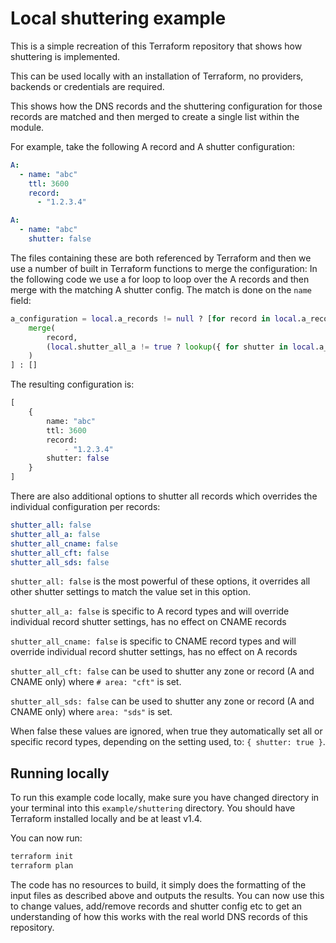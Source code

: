 # Local shuttering example

This is a simple recreation of this Terraform repository that shows how shuttering is implemented.

This can be used locally with an installation of Terraform, no providers, backends or credentials are required.

This shows how the DNS records and the shuttering configuration for those records are matched and then merged to create a single list within the module.

For example, take the following A record and A shutter configuration:

```yaml
A:
  - name: "abc"
    ttl: 3600
    record:
      - "1.2.3.4"
```

```yaml
A:
  - name: "abc"
    shutter: false
```

The files containing these are both referenced by Terraform and then we use a number of built in Terraform functions to merge the configuration:
In the following code we use a for loop to loop over the A records and then merge with the matching A shutter config. The match is done on the `name` field:

```terraform
a_configuration = local.a_records != null ? [for record in local.a_records :
    merge(
        record,
        (local.shutter_all_a != true ? lookup({ for shutter in local.a_shuttering : shutter.name => shutter }, record.name, {}) : { shutter: local.shutter_all_a })
    )
] : []
```

The resulting configuration is:

```terraform
[
    {
        name: "abc"
        ttl: 3600
        record:
            - "1.2.3.4"
        shutter: false
    }
]
```

There are also additional options to shutter all records which overrides the individual configuration per records:

```yaml
shutter_all: false
shutter_all_a: false
shutter_all_cname: false
shutter_all_cft: false
shutter_all_sds: false
```

`shutter_all: false` is the most powerful of these options, it overrides all other shutter settings to match the value set in this option.

`shutter_all_a: false` is specific to A record types and will override individual record shutter settings, has no effect on CNAME records

`shutter_all_cname: false` is specific to CNAME record types and will override individual record shutter settings, has no effect on A records

`shutter_all_cft: false` can be used to shutter any zone or record (A and CNAME only) where `# area: "cft"` is set.

`shutter_all_sds: false` can be used to shutter any zone or record (A and CNAME only) where `area: "sds"` is set.

When false these values are ignored, when true they automatically set all or specific record types, depending on the setting used, to: `{ shutter: true }`.

## Running locally

To run this example code locally, make sure you have changed directory in your terminal into this `example/shuttering` directory.
You should have Terraform installed locally and be at least v1.4.

You can now run:

```bash
terraform init
terraform plan
```

The code has no resources to build, it simply does the formatting of the input files as described above and outputs the results.
You can now use this to change values, add/remove records and shutter config etc to get an understanding of how this works with the real world DNS records of this repository.
